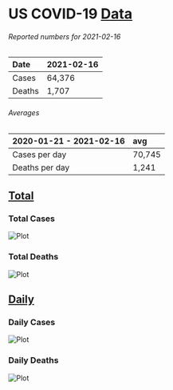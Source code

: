 # US COVID-19 [Data](https://github.com/drebrb/covid-19-data/data/blob/master/us_covid-19_data.csv)

###### Reported numbers for 2021-02-16
| Date   | 2021-02-16   |
|:-------|:-------------|
| Cases  | 64,376       |
| Deaths | 1,707        |

###### Averages
| 2020-01-21 - 2021-02-16   | avg    |
|:--------------------------|:-------|
| Cases per day             | 70,745 |
| Deaths per day            | 1,241  |


## [Total](https://github.com/drebrb/covid-19-data/blob/master/us_covid-19_total.csv)

### Total Cases
![Plot](https://github.com/drebrb/covid-19-data/blob/master/plots/US_Total_COVID-19_Cases.png)

### Total Deaths
![Plot](https://github.com/drebrb/covid-19-data/blob/master/plots/US_Total_COVID-19_Deaths.png)


## [Daily](https://github.com/drebrb/covid-19-data/blob/master/us_covid-19_daily.csv) 

### Daily Cases
![Plot](https://github.com/drebrb/covid-19-data/blob/master/plots/US_Daily_COVID-19_Cases.png)

### Daily Deaths
![Plot](https://github.com/drebrb/covid-19-data/blob/master/plots/US_Daily_COVID-19_Deaths.png)
